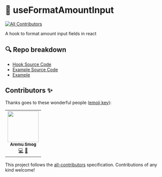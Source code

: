 # 🧰 useFormatAmountInput
<!-- ALL-CONTRIBUTORS-BADGE:START - Do not remove or modify this section -->
[![All Contributors](https://img.shields.io/badge/all_contributors-1-orange.svg?style=flat-square)](#contributors-)
<!-- ALL-CONTRIBUTORS-BADGE:END -->

A hook to format amount input fields in react

## 🔍 Repo breakdown

- [Hook Source Code](https://github.com/aremu-smog/use-format-amount-input/tree/main/use-format-amount-input)
- [Example Source Code](https://github.com/aremu-smog/use-format-amount-input/tree/main/example)
- [Example](https://use-format-amount-input.vercel.app/)


## Contributors ✨

Thanks goes to these wonderful people ([emoji key](https://allcontributors.org/docs/en/emoji-key)):

<!-- ALL-CONTRIBUTORS-LIST:START - Do not remove or modify this section -->
<!-- prettier-ignore-start -->
<!-- markdownlint-disable -->
<table>
  <tr>
    <td align="center"><a href="https://aremusmog.com"><img src="https://avatars.githubusercontent.com/u/48217306?v=4" width="100px;" alt=""/><br /><sub><b>Aremu Smog</b></sub></a><br /><a href="https://github.com/aremu-smog/use-custom-hook/commits?author=aremu-smog" title="Code">💻</a> <a href="https://github.com/aremu-smog/use-custom-hook/commits?author=colbyfayock" title="Documentation">📖</a></td>
  </tr>
</table>

<!-- markdownlint-enable -->
<!-- prettier-ignore-end -->
<!-- ALL-CONTRIBUTORS-LIST:END -->

This project follows the [all-contributors](https://github.com/all-contributors/all-contributors) specification. Contributions of any kind welcome!
